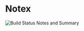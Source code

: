 # Notex

![Build Status](https://github.com/harshityadav95/Notex/workflows/Publish%20docs%20via%20GitHub%20Pages/badge.svg)
Notes and Summary

